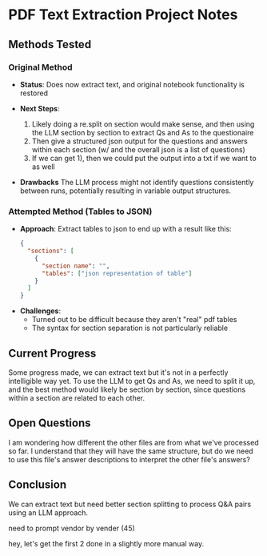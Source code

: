 # PDF Text Extraction Project Notes

## Methods Tested

### Original Method
- **Status**: Does now extract text, and original notebook functionality is restored 
- **Next Steps**: 
  1) Likely doing a re.split on section would make sense, and then using the LLM section by section to extract Qs and As to the questionaire
  2) Then give a structured json output for the questions and answers within each section (w/ and the overall json is a list of questions)
  3) If we can get 1), then we could put the output into a txt if we want to as well

- **Drawbacks** The LLM process might not identify questions consistently between runs, potentially resulting in variable output structures.

### Attempted Method (Tables to JSON)
- **Approach**: Extract tables to json to end up with a result like this:
  ```json
  {
    "sections": [
      {
        "section name": "",
        "tables": ["json representation of table"]
      }
    ]
  }
  ```
- **Challenges**: 
  - Turned out to be difficult because they aren't "real" pdf tables
  - The syntax for section separation is not particularly reliable

## Current Progress

Some progress made, we can extract text but it's not in a perfectly intelligible way yet. To use the LLM to get Qs and As, we need to split it up, and the best method would likely be section by section, since questions within a section are related to each other.

## Open Questions

I am wondering how different the other files are from what we've processed so far. I understand that they will have the same structure, but do we need to use this file's answer descriptions to interpret the other file's answers? 

## Conclusion

We can extract text but need better section splitting to process Q&A pairs using an LLM approach.


need to prompt vendor by vender (45)

hey, let's get the first 2 done in a slightly more manual way. 